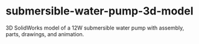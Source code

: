 # submersible-water-pump-3d-model
3D SolidWorks model of a 12W submersible water pump with assembly, parts, drawings, and animation.

